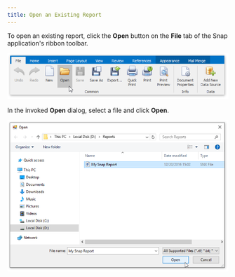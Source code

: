 ```yaml
---
title: Open an Existing Report
---
```

To open an existing report, click the **Open** button on the **File** tab of the Snap application's ribbon toolbar.

![Snap-End-User-Manage-Reports03](../../../images/Img20268.png)

In the invoked **Open** dialog, select a file and click **Open**.

![Snap-End-User-Manage-Reports05](../../../images/Img20270.png)